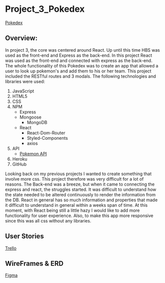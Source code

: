 # Project_3_Pokedex

[Pokedex](https://project3-pokedex.herokuapp.com/)

## Overview:
In project 3, the core was centered around React. Up until this time HBS was used as the front-end and Express as the back-end. In this project React was used as the front-end and connected with express as the back-end. The whole functionality of this Pokedex was to create an app that allowed a user to look up pokemon's and add them to his or her team. This project included the RESTful routes and 3 modals. The following technologies and libraries were used:

1. JavaScript
2. HTML5
3. CSS
4. NPM
   - Express
   - Mongoose
     - MongoDB
   - React
     - React-Dom-Router
     - Styled-Components
     - axios
5. API
   - [Pokemon API](https://pokeapi.co/)
6. Heroku
7. GitHub

Looking back on my previous projects I wanted to create something that involve more css. This project therefore was very difficult for a lot of reasons. The Back-end was a breeze, but when it came to connecting the express and react, the struggles started. It was difficult to understand how the state needed to be altered continuously to render the information from the DB. React in general has so much information and properties that made it difficult to understand in general within a weeks span of time. At this moment, with React being still a little hazy I would like to add more functionality for user experience. Also, to make this app more responsive since this was all css without any libraries.

## User Stories
[Trello](https://trello.com/b/aIhXc6hQ/pokemon)

## WireFrames & ERD
[Figma](https://www.figma.com/file/FBzFRE3XFyfoQDwtWB3KYiTu/Project-3-Pokedex?node-id=7%3A21)
